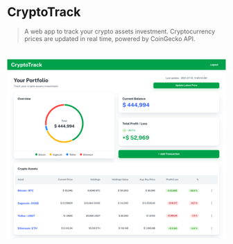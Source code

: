 # CryptoTrack

> A web app to track your crypto assets investment. Cryptocurrency prices are updated in real time, powered by CoinGecko API.

# ![portfolio-page](./img/1-portfolio-page.png)